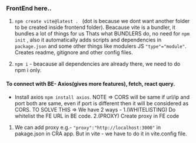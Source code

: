 ### FrontEnd here..

1. `npm create vite@latest . ` (dot is because we dont want another folder to be created inside frontend folder).
Beacause vite is a bundler, it bundles a lot of things for us Thats what BUNDLERS do, no need for `npm init` , also it automatically adds scripts and dependencies in `package.json` and some other things like modulers JS `"type"="module"`. Creates readme, gitignore and other config files.

2. `npm i` - beacause all dependencies are already there, we need to do npm i only.

#### To connect with BE- Axios(gives more features), fetch, react query.
- Install axios `npm install axios`.
NOTE => CORS will be same if url/ip and port both are same, even if port is different then it will be considered as CORS.
TO SOLVE THIS => We have 2 ways - 1.(WHITELISTING) Do whitelist the FE URL in BE code. 2.(PROXY) Create proxy in FE code  

1. We can add proxy e.g.- `"proxy":"http://localhost:3000"` in pakage.json in CRA app. But in vite - we have to do it in vite.config file. 
